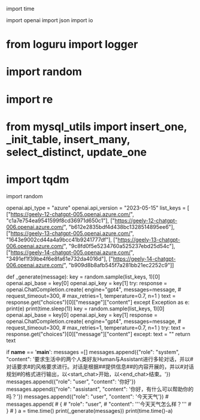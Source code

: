 import time

import openai
import json
import io
# from loguru import logger
# import random
# import re
# from mysql_utils import insert_one, _init_table, insert_many, select_distinct, update_one
# import tqdm
import random

openai.api_type = "azure"
openai.api_version = "2023-05-15"
list_keys = [
    ["https://geely-12-chatgpt-005.openai.azure.com/", "c1a7e754ea9541599f8cd36971d650c1"],
    ["https://geely-12-chatgpt-006.openai.azure.com/", "b612e2835bdf4d438bc1328514895ee6"],
    ["https://geely-13-chatgpt-005.openai.azure.com/", "1643e9002cd44a4a9bcc41b9241777df"],
    ["https://geely-13-chatgpt-006.openai.azure.com/", "9c8fd0f5e5234760a525237ebd25d54c"],
    ["https://geely-14-chatgpt-005.openai.azure.com/", "3491ef1f39be4f6e8fa61e732da4016d"],
    ["https://geely-14-chatgpt-006.openai.azure.com/", "b909d8b8afb545f7a281bb21ec2252c9"]]


def _generate(message):
    key = random.sample(list_keys, 1)[0]
    openai.api_base = key[0]
    openai.api_key = key[1]
    try:
        response = openai.ChatCompletion.create(
            engine="gpt4",
            messages=message,
            # request_timeout=300,
            # max_retries=1,
            temperature=0.7,
            n=1
        )
        text = response.get("choices")[0]["message"]["content"]
    except Exception as e:
        print(e)
        print(time.sleep(1))
        key = random.sample(list_keys, 1)[0]
        openai.api_base = key[0]
        openai.api_key = key[1]
        response = openai.ChatCompletion.create(
            engine="gpt4",
            messages=message,
            # request_timeout=300,
            # max_retries=1,
            temperature=0.7,
            n=1
        )
        try:
            text = response.get("choices")[0]["message"]["content"]
        except:
            text = ""
    return text


if __name__ == '__main__':
    messages =[]
    messages.append({"role": "system", "content": '要求生活中的两个人类好友Human与Assistant进行多轮对话，并以#对话要求#的风格要求进行。对话是根据##提供信息##的内容开展的，并以#对话规划#的格式进行输出，以<start_chat>开始，以<end_chat>结束。'})
    messages.append({"role": "user", "content": '你好'})
    messages.append({"role": "assistant", "content": '你好，有什么可以帮助你的吗？'})
    messages.append({"role": "user", "content": '今天天气'})
    # messages.append(
    #     {
    #         "role": "user",
    #         "content": '''今天天气怎么样？'''
    #     }
    # )
    a = time.time()
    print(_generate(messages))
    print(time.time()-a)
